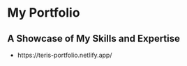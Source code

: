 <h1>My Portfolio</h1>
<h2>A Showcase of My Skills and Expertise</h2>
<ul>
  <li>https://teris-portfolio.netlify.app/</li>
 
 
  
</ul>
